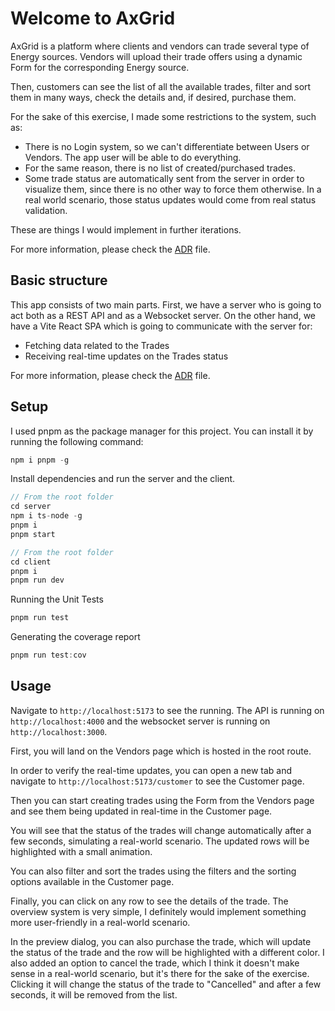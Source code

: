 # Welcome to AxGrid
AxGrid is a platform where clients and vendors can trade several type of Energy sources.
Vendors will upload their trade offers using a dynamic Form for the corresponding Energy source.

Then, customers can see the list of all the available trades, filter and sort them in many ways, check the details and, if desired, purchase them.

For the sake of this exercise, I made some restrictions to the system, such as:
- There is no Login system, so we can't differentiate between Users or Vendors. The app user will be able to do everything.
- For the same reason, there is no list of created/purchased trades.
- Some trade status are automatically sent from the server in order to visualize them, since there is no other way to force them otherwise. In a real world scenario, those status updates would come from real status validation.
  
These are things I would implement in further iterations.

For more information, please check the [ADR](./ADR.md) file.

## Basic structure

This app consists of two main parts.
First, we have a server who is going to act both as a REST API and as a Websocket server.
On the other hand, we have a Vite React SPA which is going to communicate with the server for:
- Fetching data related to the Trades
- Receiving real-time updates on the Trades status

For more information, please check the [ADR](./ADR.md) file.

## Setup
I used pnpm as the package manager for this project. You can install it by running the following command:
```js
npm i pnpm -g
```
Install dependencies and run the server and the client.

```js
// From the root folder
cd server
npm i ts-node -g
pnpm i
pnpm start

// From the root folder
cd client
pnpm i
pnpm run dev
```

Running the Unit Tests
```js
pnpm run test
```

Generating the coverage report
```js
pnpm run test:cov
```

## Usage
Navigate to `http://localhost:5173` to see the running. The API is running on `http://localhost:4000` and the websocket server is running on `http://localhost:3000`.

First, you will land on the Vendors page which is hosted in the root route.

In order to verify the real-time updates, you can open a new tab and navigate to `http://localhost:5173/customer` to see the Customer page.

Then you can start creating trades using the Form from the Vendors page and see them being updated in real-time in the Customer page.

You will see that the status of the trades will change automatically after a few seconds, simulating a real-world scenario. The updated rows will be highlighted with a small animation.

You can also filter and sort the trades using the filters and the sorting options available in the Customer page.

Finally, you can click on any row to see the details of the trade. The overview system is very simple, I definitely would implement something more user-friendly in a real-world scenario.

In the preview dialog, you can also purchase the trade, which will update the status of the trade and the row will be highlighted with a different color. I also added an option to cancel the trade, which I think it doesn't make sense in a real-world scenario, but it's there for the sake of the exercise. Clicking it will change the status of the trade to "Cancelled" and after a few seconds, it will be removed from the list.



